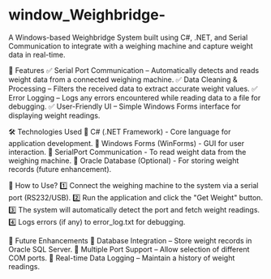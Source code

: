 # window_Weighbridge-
A Windows-based Weighbridge System built using C#, .NET, and Serial Communication to integrate with a weighing machine and capture weight data in real-time.

🔹 Features
✅ Serial Port Communication – Automatically detects and reads weight data from a connected weighing machine.
✅ Data Cleaning & Processing – Filters the received data to extract accurate weight values.
✅ Error Logging – Logs any errors encountered while reading data to a file for debugging.
✅ User-Friendly UI – Simple Windows Forms interface for displaying weight readings.

🛠️ Technologies Used
🔹 C# (.NET Framework) - Core language for application development.
🔹 Windows Forms (WinForms) - GUI for user interaction.
🔹 SerialPort Communication - To read weight data from the weighing machine.
🔹 Oracle Database (Optional) - For storing weight records (future enhancement).

🚀 How to Use?
1️⃣ Connect the weighing machine to the system via a serial port (RS232/USB).
2️⃣ Run the application and click the "Get Weight" button.
3️⃣ The system will automatically detect the port and fetch weight readings.
4️⃣ Logs errors (if any) to error_log.txt for debugging.

📌 Future Enhancements
🔹 Database Integration – Store weight records in Oracle SQL Server.
🔹 Multiple Port Support – Allow selection of different COM ports.
🔹 Real-time Data Logging – Maintain a history of weight readings.
